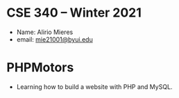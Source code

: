 # CSE 340 – Winter 2021

- Name: Alirio Mieres
- email: mie21001@byui.edu

# PHPMotors

- Learning how to build a website with PHP and MySQL.